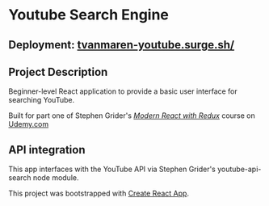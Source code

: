 # Youtube Search Engine

## Deployment: [tvanmaren-youtube.surge.sh/](http://tvanmaren-youtube.surge.sh/)

## Project Description

Beginner-level React application to provide a basic user interface for searching YouTube.

Built for part one of Stephen Grider's *[Modern React with Redux](http://udemy.com/react-redux)* course on [Udemy.com](http://udemy.com/)

## API integration

This app interfaces with the YouTube API via Stephen Grider's youtube-api-search node module.

This project was bootstrapped with [Create React App](https://github.com/facebookincubator/create-react-app).
